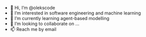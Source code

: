- 👋 Hi, I’m @olekscode
- 👀 I’m interested in software engineering and machine learning
- 🌱 I’m currently learning agent-based modelling
- 💞️ I’m looking to collaborate on ...
- 📫 Reach me by email

<!---
olekscode/olekscode is a ✨ special ✨ repository because its `README.md` (this file) appears on your GitHub profile.
You can click the Preview link to take a look at your changes.
--->
